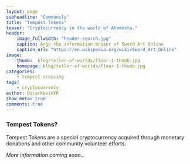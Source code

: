 ```yaml
---
layout: page
subheadline: "Community"
title: "Tempest Tokens"
teaser: "Cryptocurrency in the world of Atemosta."
header:
    image_fullwidth: "header-search.jpg"
    caption: Argo the information broker of Sword Art Online
    caption_url: "https://en.wikipedia.org/wiki/Sword_Art_Online"
image:
    thumb:  blog/teller-of-worlds/floor-1-thumb.jpg
    homepage: blog/teller-of-worlds/floor-1-thumb.jpg
categories:
    - tempest-crossing
tags:
    - cryptocurrency
author: OscarKevinXR
show_meta: true
comments: true
---
```


### Tempest Tokens?
Tempest Tokens are a special cryptocurrency acquired through monetary donations and other community volunteer efforts. 

*More information coming soon...*

